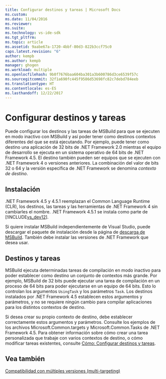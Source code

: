 ```yaml
---
title: Configurar destinos y tareas | Microsoft Docs
ms.custom: 
ms.date: 11/04/2016
ms.reviewer: 
ms.suite: 
ms.technology: vs-ide-sdk
ms.tgt_pltfrm: 
ms.topic: article
ms.assetid: 9aabe67a-1720-4bbf-80d3-822b3ccf75c0
caps.latest.revision: "6"
author: kempb
ms.author: kempb
manager: ghogen
ms.workload: multiple
ms.openlocfilehash: 9b0f7676baa604ba301a3b600786d3ce6539f57c
ms.sourcegitcommit: 32f1a690fc445f9586d53698fc82c7debd784eeb
ms.translationtype: HT
ms.contentlocale: es-ES
ms.lasthandoff: 12/22/2017
---
```

# <a name="configuring-targets-and-tasks"></a>Configurar destinos y tareas
Puede configurar los destinos y las tareas de MSBuild para que se ejecuten en modo inactivo con MSBuild y así poder tener como destinos contextos diferentes del que se está ejecutando. Por ejemplo, puede tener como destino una aplicación de 32 bits de .NET Framework 2.0 mientras el equipo de desarrollo se ejecuta en un sistema operativo de 64 bits de .NET Framework 4.5. El destino también pueden ser equipos que se ejecuten con .NET Framework 4 o versiones anteriores. La combinación del valor de bits 32 o 64 y la versión específica de .NET Framework se denomina *contexto de destino*.  
  
## <a name="installation"></a>Instalación  
 .NET Framework 4.5 y 4.5.1 reemplazan el Common Language Runtime (CLR), los destinos, las tareas y las herramientas de .NET Framework 4 sin cambiarles el nombre. .NET Framework 4.5.1 se instala como parte de [!INCLUDE[vs_dev12](../extensibility/includes/vs_dev12_md.md)].  
  
 Si quiere instalar MSBuild independientemente de Visual Studio, puede descargar el paquete de instalación desde la página de [descarga de MSBuild](http://go.microsoft.com/fwlink/?LinkId=309745). También debe instalar las versiones de .NET Framework que desea usar.  
  
## <a name="targets-and-tasks"></a>Destinos y tareas  
 MSBuild ejecuta determinadas tareas de compilación en modo inactivo para poder establecer como destino un conjunto de contextos más grande.  Por ejemplo, MSBuild de 32 bits puede ejecutar una tarea de compilación en un proceso de 64 bits para poder ejecutarse en un equipo de 64 bits. Esto lo controlan los argumentos `UsingTask` y los parámetros `Task`. Los destinos instalados por .NET Framework 4.5 establecen estos argumentos y parámetros, y no se requiere ningún cambio para compilar aplicaciones para los distintos contextos de destino.  
  
 Si desea crear su propio contexto de destino, debe establecer correctamente estos argumentos y parámetros. Consulte los ejemplos de los archivos Microsoft.Common.targets y Microsoft.Common.Tasks de .NET Framework 4.5.  Para obtener información sobre cómo crear una tarea personalizada que trabaje con varios contextos de destino, o cómo modificar tareas existentes, consulte [Cómo: Configurar destinos y tareas](../msbuild/how-to-configure-targets-and-tasks.md).  
  
## <a name="see-also"></a>Vea también  
 [Compatibilidad con múltiples versiones (multi-targeting)](../msbuild/msbuild-multitargeting-overview.md)